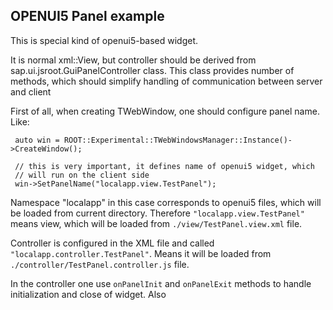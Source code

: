 ## OPENUI5 Panel example

This is special kind of openui5-based widget.

It is normal xml::View, but controller should be derived from sap.ui.jsroot.GuiPanelController class.
This class provides number of methods, which should simplify handling of communication between server and client

First of all, when creating TWebWindow, one should configure panel name. Like:

     auto win = ROOT::Experimental::TWebWindowsManager::Instance()->CreateWindow();

     // this is very important, it defines name of openui5 widget, which
     // will run on the client side
     win->SetPanelName("localapp.view.TestPanel");

 
 Namespace "localapp" in this case corresponds to openui5 files, which will be loaded from current directory.
 Therefore `"localapp.view.TestPanel"` means view, which will be loaded from `./view/TestPanel.view.xml` file.
 
 Controller is configured in the XML file and called `"localapp.controller.TestPanel"`. 
 Means it will be loaded from `./controller/TestPanel.controller.js` file.
 
 In the controller one use `onPanelInit` and `onPanelExit` methods to handle initialization and close of widget.
 Also  
  
 
